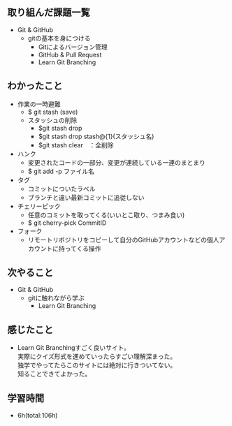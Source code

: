## 取り組んだ課題一覧
- Git & GitHub
    - gitの基本を身につける
        - Gitによるバージョン管理
        - GitHub & Pull Request
        - Learn Git Branching

## わかったこと
- 作業の一時避難
    - $ git stash (save)
    - スタッシュの削除
        - $git stash drop
        - $git stash drop stash@{1}(スタッシュ名)
        - $git stash clear　：全削除
- ハンク
    - 変更されたコードの一部分、変更が連続している一連のまとまり
    - $ git add -p ファイル名
- タグ
    - コミットについたラベル
    - ブランチと違い最新コミットに追従しない
- チェリーピック
    - 任意のコミットを取ってくる(いいとこ取り、つまみ食い)
    - $ git cherry-pick CommitID
- フォーク
    - リモートリポジトリをコピーして自分のGitHubアカウントなどの個人アカウントに持ってくる操作

## 次やること
- Git & GitHub
    - gitに触れながら学ぶ
        - Learn Git Branching

## 感じたこと
- Learn Git Branchingすごく良いサイト。  
  実際にクイズ形式を進めていったらすごい理解深まった。  
  独学でやってたらこのサイトには絶対に行きついてない。  
  知ることできてよかった。

## 学習時間
- 6h(total:106h)
